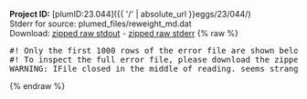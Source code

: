 **Project ID:** [plumID:23.044]({{ '/' | absolute_url }}eggs/23/044/)  
Stderr for source:  plumed_files/reweight_md.dat   
Download: [zipped raw stdout](reweight_md.dat.plumed.stdout.txt.zip) - [zipped raw stderr](reweight_md.dat.plumed.stderr.txt.zip) 
{% raw %}
<pre>
#! Only the first 1000 rows of the error file are shown below
#! To inspect the full error file, please download the zipped raw stderr file above
WARNING: IFile closed in the middle of reading. seems strange!
</pre>
{% endraw %}
